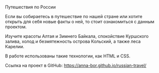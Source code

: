 Путешествия по России

Если вы собираетесь в путешествие по нашей стране или хотите открыть для себя новые факты о ней, то стоит ознакомиться с данным проектом.

Изучите красоты Алтая и Зимнего Байкала, спокойствие Куршского залива, холод и безмятежность острова Кольский, а также леса Карелии.

В работе использованы такие технологии, как HTML и CSS.

Ссылка на проект в GitHub: https://anna-bor.github.io/russian-travel/

